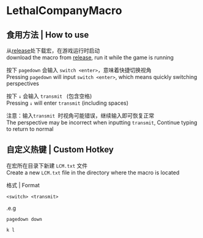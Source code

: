  # LethalCompanyMacro
 
 ## 食用方法 | How to use

从[release](https://github.com/meeboo3/LethalCompanyMacro/releases)处下载宏，在游戏运行时启动  
download the macro from [release](https://github.com/meeboo3/LethalCompanyMacro/releases), run it while the game is running

按下 `pagedown` 会输入 `switch <enter>`，意味着快捷切换视角  
Pressing `pagedown` will input `switch <enter>`, which means quickly switching perspectives

按下 `↓` 会输入 `transmit ` (包含空格)  
Pressing `↓` will enter `transmit` (including spaces)

注意：输入`transmit `时视角可能错误，继续输入即可恢复正常  
The perspective may be incorrect when inputting `transmit`, Continue typing to return to normal

 ## 自定义热键 | Custom Hotkey

在宏所在目录下新建 `LCM.txt` 文件  
Create a new `LCM.txt` file in the directory where the macro is located


格式 | Format
```text
<switch> <transmit>
```

.e.g

```text
pagedown down
```
```text
k l
```